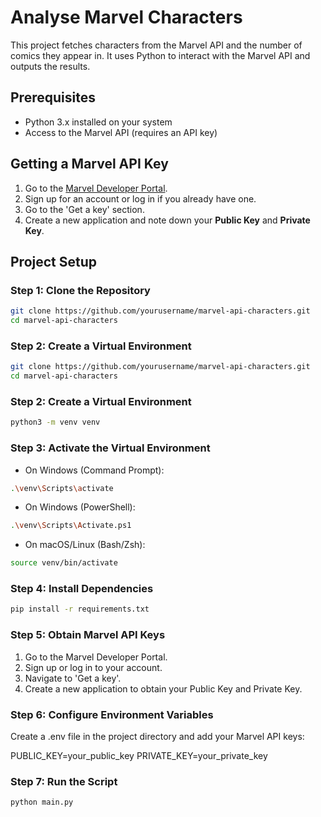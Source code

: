 # Analyse Marvel Characters

This project fetches characters from the Marvel API and the number of comics they appear in. It uses Python to interact with the Marvel API and outputs the results.

## Prerequisites

- Python 3.x installed on your system
- Access to the Marvel API (requires an API key)

## Getting a Marvel API Key

1. Go to the [Marvel Developer Portal](https://developer.marvel.com/).
2. Sign up for an account or log in if you already have one.
3. Go to the 'Get a key' section.
4. Create a new application and note down your **Public Key** and **Private Key**.

## Project Setup

### Step 1: Clone the Repository

```bash
git clone https://github.com/yourusername/marvel-api-characters.git
cd marvel-api-characters
``` 

### Step 2: Create a Virtual Environment

```bash 
git clone https://github.com/yourusername/marvel-api-characters.git
cd marvel-api-characters
```

### Step 2: Create a Virtual Environment
```bash 
python3 -m venv venv
```
### Step 3: Activate the Virtual Environment
- On Windows (Command Prompt):
``` bash
.\venv\Scripts\activate
```
 - On Windows (PowerShell):
``` bash 
.\venv\Scripts\Activate.ps1
```
 - On macOS/Linux (Bash/Zsh):

``` bash 
source venv/bin/activate
```
### Step 4: Install Dependencies
```bash 
pip install -r requirements.txt
```
### Step 5: Obtain Marvel API Keys
1. Go to the Marvel Developer Portal.
2. Sign up or log in to your account.
3. Navigate to 'Get a key'.
4. Create a new application to obtain your Public Key and Private Key.

### Step 6: Configure Environment Variables
Create a .env file in the project directory and add your Marvel API keys:

PUBLIC_KEY=your_public_key
PRIVATE_KEY=your_private_key

### Step 7: Run the Script
```bash
python main.py
```








